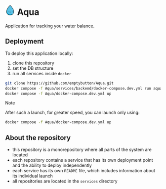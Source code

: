 <h1><img src="https://github.com/emptybutton/Aqua/blob/main/assets/logo.png?raw=true" width="32" height="32"/> Aqua</h1>
Application for tracking your water balance.

## Deployment
To deploy this application locally:
1. clone this repository
2. set the DB structure
3. run all services inside `docker`

```bash
git clone https://github.com/emptybutton/Aqua.git
docker compose -f Aqua/services/backend/docker-compose.dev.yml run aqua alembic upgrade head
docker compose -f Aqua/docker-compose.dev.yml up
```

> [!NOTE]
> After such a launch, for greater speed, you can launch only using:
> ```bash
> docker compose -f Aqua/docker-compose.dev.yml up
> ```

## About the repository
- this repository is a monorepository where all parts of the system are located
- each repository contains a service that has its own deployment point and the ability to deploy independently
- each service has its own `README` file, which includes information about its individual launch
- all repositories are located in the `services` directory
